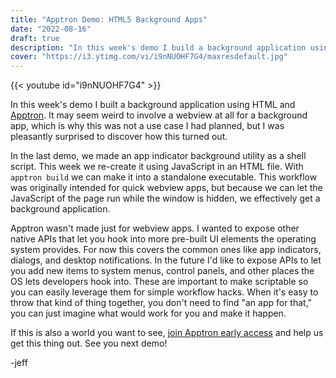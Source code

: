 ```yaml
---
title: "Apptron Demo: HTML5 Background Apps"
date: "2022-08-16"
draft: true
description: "In this week's demo I build a background application using HTML and Apptron."
cover: "https://i3.ytimg.com/vi/i9nNUOHF7G4/maxresdefault.jpg"
---
```


{{< youtube id="i9nNUOHF7G4" >}}

In this week's demo I built a background application using HTML and [Apptron](https://progrium.com/blog/apptron-announcement/). It may seem weird to involve a webview at all for a background app, which is why this was not a use case I had planned, but I was pleasantly surprised to discover how this turned out.
<!--more-->

In the last demo, we made an app indicator background utility as a shell script. This week we re-create it using JavaScript in an HTML file. With `apptron build` we can make it into a standalone executable. This workflow was originally intended for quick webview apps, but because we can let the JavaScript of the page run while the window is hidden, we effectively get a background application. 

Apptron wasn't made just for webview apps. I wanted to expose other native APIs that let you hook into more pre-built UI elements the operating system provides. For now this covers the common ones like app indicators, dialogs, and desktop notifications. In the future I'd like to expose APIs to let you add new items to system menus, control panels, and other places the OS lets developers hook into. These are important to make scriptable so you can easily leverage them for simple workflow hacks. When it's easy to throw that kind of thing together, you don't need to find "an app for that," you can just imagine what would work for you and make it happen.

If this is also a world you want to see, [join Apptron early access](https://tractor.dev/apptron/) and help us get this thing out. See you next demo!

-jeff